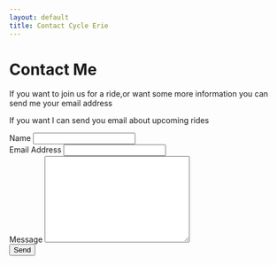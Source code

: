 ```yaml
---
layout: default
title: Contact Cycle Erie
---
```


<div id="contact">
  <h1 class="pageTitle">Contact Me</h1>
  <div class="contactContent">
    <p class="intro">If you want to join us for a ride,or want some more information you can send me your email address</p>
    <p class="intro">If you want I can send you email about upcoming rides</p>
   </div>
  <form action="http://formspree.io/getinfo@cycleerie.org" method="POST">
    <label for="name">Name</label>    
    <input type="text" id="name" name="name" class="full-width"><br>
    <label for="email">Email Address</label>
    <input type="email" id="email" name="_replyto" class="full-width"><br>
    <label for="message">Message</label>
    <textarea name="message" id="message" cols="30" rows="10" class="full-width"></textarea><br>
    <input type="submit" value="Send" class="button">
  </form>
</div>
